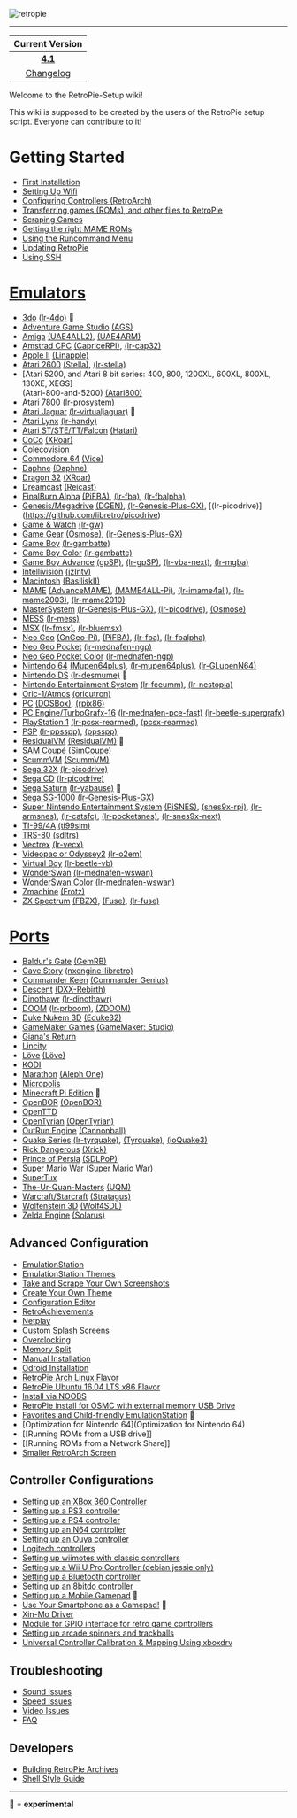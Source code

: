 ![retropie](https://cloud.githubusercontent.com/assets/10035308/11631694/6fa8e356-9cc0-11e5-8bce-4b8305f0fe8f.png)
***

| Current Version|
| :---: |
| [**4.1**](https://retropie.org.uk/download/) |
|[Changelog](Changelogs)|

Welcome to the RetroPie-Setup wiki!

This wiki is supposed to be created by the users of the RetroPie setup script. Everyone can contribute to it!

# Getting Started
* [First Installation](First-Installation)
* [Setting Up Wifi](Wifi)
* [Configuring Controllers (RetroArch)](RetroArch-Configuration)
* [Transferring games (ROMs), and other files to RetroPie](Transferring-Roms)
* [Scraping Games](scraper)
* [Getting the right MAME ROMs](Managing-ROMs)
* [Using the Runcommand Menu](runcommand)
* [Updating RetroPie](Updating-RetroPie)
* [Using SSH](ssh)

# [**Emulators**](https://github.com/RetroPie/RetroPie-Setup/wiki/Supported-Systems)
* [3do](3do) [(lr-4do)](https://github.com/libretro/4do-libretro) :small_red_triangle:
* [Adventure Game Studio](Adventure-Game-Studio) [(AGS)](https://github.com/adventuregamestudio/ags/tree/master/debian) 
* [Amiga](Amiga) [(UAE4ALL2)](https://github.com/RetroPie/uae4all2), [(UAE4ARM)](https://github.com/Chips-fr/uae4arm-rpi/)
* [Amstrad CPC](Amstrad-CPC) [(CapriceRPI)](https://github.com/KaosOverride/CapriceRPI), [(lr-cap32)](https://github.com/libretro/libretro-cap32.git)
* [Apple II](Apple-II) [(Linapple)](http://sourceforge.net/projects/linapple/)
* [Atari 2600](Atari-2600) [(Stella)](http://stella.sourceforge.net/), [(lr-stella)](https://github.com/libretro/stella-libretro)
* [Atari 5200, and Atari 8 bit series: 400, 800, 1200XL, 600XL, 800XL, 130XE, XEGS]      
 (Atari-800-and-5200) [(Atari800)](http://atari800.sourceforge.net/)
* [Atari 7800](Atari-7800) [(lr-prosystem)](https://github.com/libretro/prosystem-libretro)
* [Atari Jaguar](Atari-Jaguar) [(lr-virtualjaguar)](https://github.com/libretro/virtualjaguar-libretro) :small_red_triangle:
* [Atari Lynx](Atari-Lynx) [(lr-handy)](https://github.com/libretro/libretro-handy)
* [Atari ST/STE/TT/Falcon](Atari-ST-STE-TT-Falcon) [(Hatari)](http://hatari.tuxfamily.org/)
* [CoCo](Coco) [(XRoar)](http://www.6809.org.uk/xroar/)
* [Colecovision](Colecovision)
* [Commodore 64](Commodore-64) [(Vice)](http://vice-emu.sourceforge.net/)
* [Daphne](Daphne) [(Daphne)](http://www.daphne-emu.com/site3/index_hi.php)
* [Dragon 32](Dragon) [(XRoar)](http://www.6809.org.uk/xroar/)
* [Dreamcast](Dreamcast) [(Reicast)](https://github.com/reicast/reicast-emulator) 
* [FinalBurn Alpha](FinalBurn-Alpha) [(PiFBA)](https://github.com/RetroPie/pifba), [(lr-fba)](https://github.com/libretro/fba-libretro), [(lr-fbalpha)](https://github.com/libretro/fbalpha)
* [Genesis/Megadrive](Genesis-Megadrive) [(DGEN)](http://dgen.sourceforge.net/), [(lr-Genesis-Plus-GX)](https://github.com/libretro/Genesis-Plus-GX), [(lr-picodrive)] (https://github.com/libretro/picodrive)
* [Game & Watch](Game-&-Watch) [(lr-gw)](https://github.com/libretro/gw-libretro)
* [Game Gear](Game-Gear) [(Osmose)](https://github.com/RetroPie/osmose-rpi), [(lr-Genesis-Plus-GX)](https://github.com/libretro/Genesis-Plus-GX)
* [Game Boy](Game-Boy) [(lr-gambatte)](https://github.com/libretro/gambatte-libretro)
* [Game Boy Color](Game-Boy-Color) [(lr-gambatte)](https://github.com/libretro/gambatte-libretro)
* [Game Boy Advance](Game-Boy-Advance) [(gpSP)](https://github.com/DPRCZ/gpsp), [(lr-gpSP)](https://github.com/libretro/gpsp), [(lr-vba-next)](https://github.com/libretro/vba-next),
[(lr-mgba)](https://github.com/libretro/mgba)
* [Intellivision](Intellivision) [(jzIntv)](http://spatula-city.org/~im14u2c/intv/)
* [Macintosh](Macintosh) [(BasiliskII)](http://basilisk.cebix.net/)
* [MAME](MAME) [(AdvanceMAME)](http://advancemame.sourceforge.net/), [(MAME4ALL-Pi)](https://github.com/RetroPie/mame4all-pi), [(lr-imame4all)](https://github.com/libretro/imame4all-libretro), [(lr-mame2003)](https://github.com/libretro/mame2003-libretro), [(lr-mame2010)](https://github.com/libretro/mame2010-libretro)
* [MasterSystem](Master-System) [(lr-Genesis-Plus-GX)](https://github.com/libretro/Genesis-Plus-GX), [(lr-picodrive)](https://github.com/libretro/picodrive),  [(Osmose)](https://github.com/RetroPie/osmose-rpi)
* [MESS](MESS) [(lr-mess)](https://github.com/libretro/MAME.git)
* [MSX](MSX) [(lr-fmsx)](https://github.com/libretro/fmsx-libretro), [(lr-bluemsx)](https://github.com/libretro/blueMSX-libretro)
* [Neo Geo](Neo-Geo) [(GnGeo-Pi)](https://github.com/ymartel06/GnGeo-Pi), [(PiFBA)](https://github.com/RetroPie/pifba), [(lr-fba)](https://github.com/libretro/fba-libretro), [(lr-fbalpha)](https://github.com/libretro/fbalpha)
* [Neo Geo Pocket](https://github.com/petrockblog/RetroPie-Setup/wiki/Neo-Geo-Pocket) [(lr-mednafen-ngp)](https://github.com/libretro/beetle-ngp-libretro.git)
* [Neo Geo Pocket Color](Neo-Geo-Pocket-Color) [(lr-mednafen-ngp)](https://github.com/libretro/beetle-ngp-libretro.git)
* [Nintendo 64](Nintendo-64) [(Mupen64plus)](https://code.google.com/p/mupen64plus/), [(lr-mupen64plus)](https://github.com/libretro/mupen64plus-libretro), [(lr-GLupenN64)](https://github.com/loganmc10/GLupen64)
* [Nintendo DS](Nintendo-DS) [(lr-desmume)](https://github.com/libretro/desmume) :small_red_triangle:
* [Nintendo Entertainment System](Nintendo-Entertainment-System) [(lr-fceumm)](https://github.com/libretro/libretro-fceumm), [(lr-nestopia)](https://github.com/libretro/nestopia)
* [Oric-1/Atmos](Oric) [(oricutron)](https://github.com/pete-gordon/oricutron)
* [PC](PC) [(DOSBox)](http://www.dosbox.com/), [(rpix86)](http://rpix86.patrickaalto.com/)
* [PC Engine/TurboGrafx-16](PC-Engine) [(lr-mednafen-pce-fast)](https://github.com/libretro/beetle-pce-fast-libretro) [(lr-beetle-supergrafx)](https://github.com/libretro/beetle-supergrafx-libretro)
* [PlayStation 1](Playstation-1) [(lr-pcsx-rearmed)](https://github.com/libretro/pcsx_rearmed), [(pcsx-rearmed)](https://github.com/notaz/pcsx_rearmed)
* [PSP](PSP) [(lr-ppsspp)](https://github.com/libretro/libretro-ppsspp), [(ppsspp)](https://github.com/hrydgard/ppsspp)
* [ResidualVM](ResidualVM) [(ResidualVM)](https://github.com/residualvm/residualvm) :small_red_triangle:
* [SAM Coupé](Sam-Coupe) [(SimCoupe)](http://www.simcoupe.org/) 
* [ScummVM](ScummVM) [(ScummVM)](http://scummvm.org/)
* [Sega 32X](Sega-32X) [(lr-picodrive)](https://github.com/libretro/picodrive)
* [Sega CD](Sega-CD) [(lr-picodrive)](https://github.com/libretro/picodrive)
* [Sega Saturn](Saturn) [(lr-yabause)](https://github.com/libretro/yabause) :small_red_triangle:
* [Sega SG-1000](SG-1000) [(lr-Genesis-Plus-GX)](https://github.com/libretro/Genesis-Plus-GX)
* [Super Nintendo Entertainment System](Super-Nintendo-Entertainment-System) [(PiSNES)](https://github.com/RetroPie/pisnes), [(snes9x-rpi)](https://github.com/RetroPie/snes9x-rpi), [(lr-armsnes)](https://github.com/rmaz/ARMSNES-libretro), [(lr-catsfc)](https://github.com/libretro/CATSFC-libretro), [(lr-pocketsnes)](https://github.com/libretro/pocketsnes-libretro), [(lr-snes9x-next)](https://github.com/libretro/snes9x-next)
* [TI-99/4A](TI99) [(ti99sim)](http://www.mrousseau.org/programs/ti99sim/)
* [TRS-80](TRS-80) [(sdltrs)](https://github.com/RetroPie/sdltrs)
* [Vectrex](Vectrex) [(lr-vecx)](https://github.com/libretro/libretro-vecx)
* [Videopac or Odyssey2](VideoPac-or-Odyssey-2) [(lr-o2em)](https://github.com/libretro/libretro-o2em)
* [Virtual Boy](Virtual-Boy) [(lr-beetle-vb)](https://github.com/libretro/beetle-vb-libretro)
* [WonderSwan](https://github.com/petrockblog/RetroPie-Setup/wiki/WonderSwan) [(lr-mednafen-wswan)](https://github.com/libretro/beetle-wswan-libretro)
* [WonderSwan Color](Wonderswan-Color) [(lr-mednafen-wswan)](https://github.com/libretro/beetle-wswan-libretro)
* [Zmachine](Zmachine) [(Frotz)](http://frotz.sourceforge.net/)
* [ZX Spectrum](ZX-Spectrum) [(FBZX)](http://www.rastersoft.com/programas/fbzx.html), [(Fuse)](http://fuse-emulator.sourceforge.net/), [(lr-fuse)](https://github.com/libretro/fuse-libretro)

# [**Ports**](Ports)

* [Baldur's Gate](GemRB) [(GemRB)](https://github.com/gemrb/gemrb) 
* [Cave Story](CaveStory) [(nxengine-libretro)](https://github.com/libretro/nxengine-libretro)
* [Commander Keen](Commander-Keen) [(Commander Genius)](http://clonekeenplus.sourceforge.net/)
* [Descent](Descent) [(DXX-Rebirth)](http://www.dxx-rebirth.com/)
* [Dinothawr](Dinothawr) [(lr-dinothawr)](https://github.com/libretro/Dinothawr)
* [DOOM](Doom) [(lr-prboom)](https://github.com/libretro/libretro-prboom), [(ZDOOM)](https://github.com/rheit/zdoom)
* [Duke Nukem 3D](Duke-Nukem-3D) [(Eduke32)](http://www.eduke32.com/)
* [GameMaker Games](GameMaker-Games) [(GameMaker: Studio)](http://www.yoyogames.com/gamemaker)
* [Giana's Return](Giana's-Return) 
* [Lincity](Lincity) 
* [Löve](Love) [(Löve)](https://bitbucket.org/rude/love/src) 
* [KODI](KODI) 
* [Marathon](Marathon) [(Aleph One)](https://alephone.lhowon.org/) 
* [Micropolis](Micropolis) 
* [Minecraft Pi Edition](Minecraft) :small_red_triangle:
* [OpenBOR](OpenBOR) [(OpenBOR)](https://github.com/rofl0r/openbor.git)
* [OpenTTD](OpenTTD) 
* [OpenTyrian](OpenTyrian) [(OpenTyrian)](https://bitbucket.org/opentyrian/opentyrian/wiki/Home) 
* [OutRun Engine](Cannonball) [(Cannonball)](https://github.com/djyt/cannonball/wiki/Cannonball-Manual) 
* [Quake Series](Quake) [(lr-tyrquake)](https://github.com/libretro/tyrquake), [(Tyrquake)](https://github.com/RetroPie/tyrquake), [(ioQuake3)](https://github.com/raspberrypi/quake3)
* [Rick Dangerous](Xrick) [(Xrick)](http://www.bigorno.net/xrick/) 
* [Prince of Persia](SDLPoP) [(SDLPoP)](https://github.com/NagyD/SDLPoP) 
* [Super Mario War](Super-Mario-War) [(Super Mario War)](https://github.com/HerbFargus/Super-Mario-War)
* [SuperTux](SuperTux) 
* [The-Ur-Quan-Masters](The-Ur-Quan-Masters) [(UQM)](http://wiki.uqm.stack.nl/Main_Page) 
* [Warcraft/Starcraft](Stratagus) [(Stratagus)](https://github.com/Wargus/stratagus.git) 
* [Wolfenstein 3D](Wolfenstein-3D) [(Wolf4SDL)](https://github.com/mozzwald/wolf4sdl) 
* [Zelda Engine](Solarus) [(Solarus)](http://www.solarus-games.org/) 

## Advanced Configuration
* [EmulationStation](EmulationStation)
* [EmulationStation Themes](themes)
* [Take and Scrape Your Own Screenshots](Take-and-Scrape-Your-Own-Screenshots)
* [Create Your Own Theme](Creating-Your-Own-EmulationStation-Theme)
* [Configuration Editor](Configuration-Editor)
* [RetroAchievements](RetroAchievements)
* [Netplay](Netplay)
* [Custom Splash Screens](splashscreen)
* [Overclocking](Overclocking)
* [Memory Split](Memory-Split)
* [Manual Installation](Manual-Installation)
* [Odroid Installation](Odroid)
* [RetroPie Arch Linux Flavor](RetroPie-Arch-Linux-Flavor)
* [RetroPie Ubuntu 16.04 LTS x86 Flavor](RetroPie-Ubuntu-16.04-LTS-x86-Flavor)
* [Install via NOOBS](convert-retropie-sd-card-image-to-noobs-image)
* [RetroPie install for OSMC with external memory USB Drive](RetroPie-install-for-OSMC-with-external-memory-USB-Drive)
* [Favorites and Child-friendly EmulationStation](Child-friendly-EmulationStation) :small_red_triangle:
* [Optimization for Nintendo 64](Optimization for Nintendo 64)
* [[Running ROMs from a USB drive]]
* [[Running ROMs from a Network Share]]
* [Smaller RetroArch Screen](Smaller-RetroArch-Screen)

## Controller Configurations
* [Setting up an XBox 360 Controller](Setting-up-the-XBox360-controller)
* [Setting up a PS3 controller](Setting-up-a-PS3-controller)
* [Setting up a PS4 controller](Setting-up-a-PS4-controller)
* [Setting up an N64 controller](Setting-up-an-N64-controller)
* [Setting up an Ouya controller](Setting-up-a-Wireless-Ouya-Controller)
* [Logitech controllers](Logitech-controllers)
* [Setting up wiimotes with classic controllers](Wiimotes-with-classic-controllers)
* [Setting up a Wii U Pro Controller (debian jessie only)](Setting-up-Wii-U-Pro-controller)
* [Setting up a Bluetooth controller](Setting-up-a-Bluetooth-controller)
* [Setting up an 8bitdo controller](Setting-up-an-8bitdo-Bluetooth-controller)
* [Setting up a Mobile Gamepad](Mobile-Gamepad) :small_red_triangle:
* [Use Your Smartphone as a Gamepad!](Virtual-Gamepad) :small_red_triangle:
* [Xin-Mo Driver](Xin-Mo-Controller)
* [Module for GPIO interface for retro game controllers](GPIO-Modules)
* [Setting up arcade spinners and trackballs](Spinners-and-Trackballs)
* [Universal Controller Calibration & Mapping Using xboxdrv](Universal-Controller-Calibration-&-Mapping-Using-xboxdrv)

## Troubleshooting
* [Sound Issues](Sound-Issues)
* [Speed Issues](Speed-Issues)
* [Video Issues](Video-Issues)
* [FAQ](FAQ)

## Developers

 * [Building RetroPie Archives](Building-RetroPie-Archives)
 * [Shell Style Guide](Shell-Style-Guide)

***

:small_red_triangle: = **experimental**